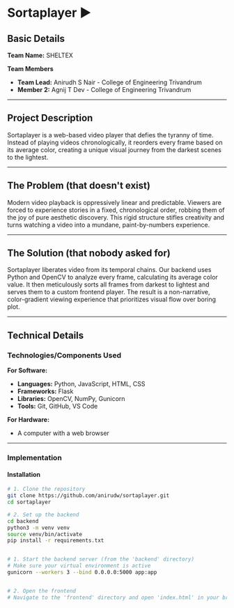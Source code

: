 # Sortaplayer ▶️

## Basic Details
**Team Name:** SHELTEX  

**Team Members**  
- **Team Lead:** Anirudh S Nair - College of Engineering Trivandrum  
- **Member 2:** Agnij T Dev - College of Engineering Trivandrum  

---

## Project Description
Sortaplayer is a web-based video player that defies the tyranny of time. Instead of playing videos chronologically, it reorders every frame based on its average color, creating a unique visual journey from the darkest scenes to the lightest.

---

## The Problem (that doesn't exist)
Modern video playback is oppressively linear and predictable. Viewers are forced to experience stories in a fixed, chronological order, robbing them of the joy of pure aesthetic discovery. This rigid structure stifles creativity and turns watching a video into a mundane, paint-by-numbers experience.

---

## The Solution (that nobody asked for)
Sortaplayer liberates video from its temporal chains. Our backend uses Python and OpenCV to analyze every frame, calculating its average color value. It then meticulously sorts all frames from darkest to lightest and serves them to a custom frontend player. The result is a non-narrative, color-gradient viewing experience that prioritizes visual flow over boring plot.

---

## Technical Details

### Technologies/Components Used
**For Software:**
- **Languages:** Python, JavaScript, HTML, CSS
- **Frameworks:** Flask
- **Libraries:** OpenCV, NumPy, Gunicorn
- **Tools:** Git, GitHub, VS Code

**For Hardware:**
- A computer with a web browser

---

### Implementation

#### Installation
```bash
# 1. Clone the repository
git clone https://github.com/anirudw/sortaplayer.git
cd sortaplayer

# 2. Set up the backend
cd backend
python3 -m venv venv
source venv/bin/activate
pip install -r requirements.txt


# 1. Start the backend server (from the 'backend' directory)
# Make sure your virtual environment is active
gunicorn --workers 3 --bind 0.0.0.0:5000 app:app


# 2. Open the frontend
# Navigate to the 'frontend' directory and open 'index.html' in your browser.


